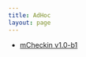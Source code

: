 ```yaml
---
title: AdHoc
layout: page
---
```


- [mCheckin v1.0-b1](itms-services://?action=download-manifest&url=http://lhzhang.com/adhoc/mCheckin-v1.0b1.plist)
